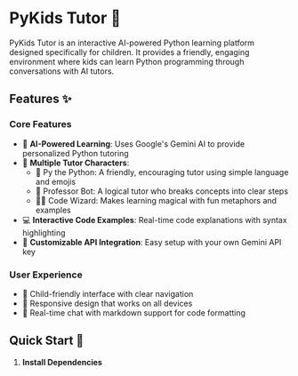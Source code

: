 # PyKids Tutor 🐍

PyKids Tutor is an interactive AI-powered Python learning platform designed specifically for children. It provides a friendly, engaging environment where kids can learn Python programming through conversations with AI tutors.

## Features ✨

### Core Features
- 🤖 **AI-Powered Learning**: Uses Google's Gemini AI to provide personalized Python tutoring
- 👥 **Multiple Tutor Characters**:
  - 🐍 Py the Python: A friendly, encouraging tutor using simple language and emojis
  - 🤖 Professor Bot: A logical tutor who breaks concepts into clear steps
  - 🧙‍♂️ Code Wizard: Makes learning magical with fun metaphors and examples
- 💻 **Interactive Code Examples**: Real-time code explanations with syntax highlighting
- 🔐 **Customizable API Integration**: Easy setup with your own Gemini API key

### User Experience
- 🎨 Child-friendly interface with clear navigation
- 📱 Responsive design that works on all devices
- 💬 Real-time chat with markdown support for code formatting

## Quick Start 🚀

1. **Install Dependencies**